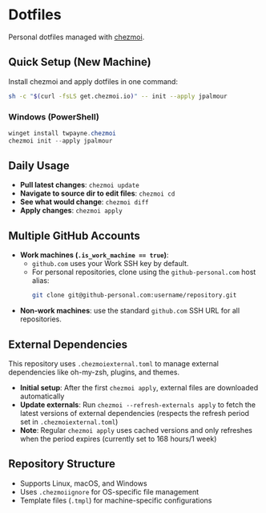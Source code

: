 # Dotfiles

Personal dotfiles managed with [chezmoi](https://www.chezmoi.io/).

## Quick Setup (New Machine)

Install chezmoi and apply dotfiles in one command:

```bash
sh -c "$(curl -fsLS get.chezmoi.io)" -- init --apply jpalmour
```

### Windows (PowerShell)

```powershell
winget install twpayne.chezmoi
chezmoi init --apply jpalmour
```

## Daily Usage

- **Pull latest changes**: `chezmoi update`
- **Navigate to source dir to edit files**: `chezmoi cd`
- **See what would change**: `chezmoi diff`
- **Apply changes**: `chezmoi apply`

## Multiple GitHub Accounts

- **Work machines (`.is_work_machine == true`)**:
  - `github.com` uses your Work SSH key by default.
  - For personal repositories, clone using the `github-personal.com` host alias:
    ```bash
    git clone git@github-personal.com:username/repository.git
    ```
- **Non-work machines**: use the standard `github.com` SSH URL for all repositories.

## External Dependencies

This repository uses `.chezmoiexternal.toml` to manage external dependencies like oh-my-zsh, plugins, and themes.

- **Initial setup**: After the first `chezmoi apply`, external files are downloaded automatically
- **Update externals**: Run `chezmoi --refresh-externals apply` to fetch the latest versions of external dependencies (respects the refresh period set in `.chezmoiexternal.toml`)
- **Note**: Regular `chezmoi apply` uses cached versions and only refreshes when the period expires (currently set to 168 hours/1 week)

## Repository Structure

- Supports Linux, macOS, and Windows
- Uses `.chezmoiignore` for OS-specific file management
- Template files (`.tmpl`) for machine-specific configurations